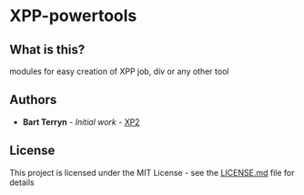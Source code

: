 # XPP-powertools
## What is this?
modules for easy creation of XPP job, div or any other tool

## Authors

* **Bart Terryn** - *Initial work* - [XP2](http://www.xp2.be)

## License

This project is licensed under the MIT License - see the [LICENSE.md](LICENSE.md) file for details

